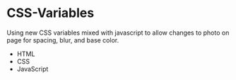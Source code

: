 # CSS-Variables

Using new CSS variables mixed with javascript to allow changes to photo on page for spacing, blur, and base color.

- HTML
- CSS
- JavaScript
